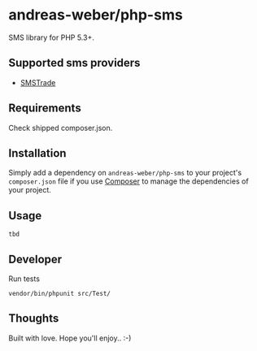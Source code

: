 # andreas-weber/php-sms

SMS library for PHP 5.3+.

## Supported sms providers
- [SMSTrade](http://www.smstrade.de/)

## Requirements
Check shipped composer.json.

## Installation

Simply add a dependency on `andreas-weber/php-sms` to your project's `composer.json` file if you use [Composer](http://getcomposer.org/) to manage the dependencies of your project.

## Usage

```
tbd
```

## Developer

Run tests

```
vendor/bin/phpunit src/Test/ 
```

## Thoughts
Built with love. Hope you'll enjoy.. :-)
